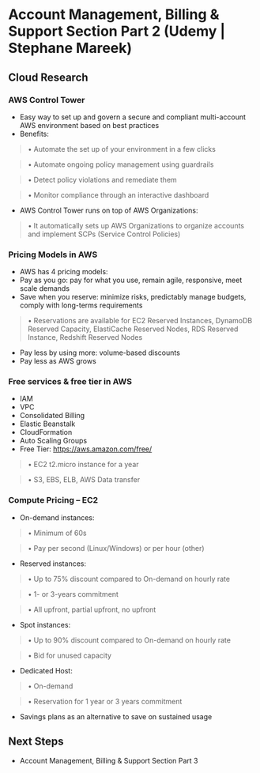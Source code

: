 
# Account Management, Billing & Support Section Part 2 (Udemy | Stephane Mareek)

## Cloud Research

### AWS Control Tower
- Easy way to set up and govern a secure and compliant multi-account 
AWS environment based on best practices
- Benefits:
> • Automate the set up of your environment in a few clicks

> • Automate ongoing policy management using guardrails 

> • Detect policy violations and remediate them

> • Monitor compliance through an interactive dashboard

- AWS Control Tower runs on top of AWS Organizations:

> • It automatically sets up AWS Organizations to organize accounts and implement SCPs (Service Control Policies)

### Pricing Models in AWS
- AWS has 4 pricing models:
- Pay as you go: pay for what you use, remain agile, responsive, meet scale demands
- Save when you reserve: minimize risks, predictably manage budgets, comply with long-terms requirements

> • Reservations are available for EC2 Reserved Instances, DynamoDB Reserved Capacity, ElastiCache Reserved Nodes, RDS Reserved Instance, Redshift Reserved Nodes

- Pay less by using more: volume-based discounts
- Pay less as AWS grows

### Free services & free tier in AWS
- IAM
- VPC
- Consolidated Billing
- Elastic Beanstalk
- CloudFormation
- Auto Scaling Groups
- Free Tier: https://aws.amazon.com/free/
> • EC2 t2.micro instance for a year

> • S3, EBS, ELB, AWS Data transfer

### Compute Pricing – EC2
- On-demand instances: 

> • Minimum of 60s

> • Pay per second (Linux/Windows) or per hour (other)

- Reserved instances:
> • Up to 75% discount compared to On-demand on hourly rate

> • 1- or 3-years commitment

> • All upfront, partial upfront, no upfront

- Spot instances:
> • Up to 90% discount compared to On-demand on hourly rate

> • Bid for unused capacity

- Dedicated Host:
> • On-demand

> • Reservation for 1 year or 3 years commitment

- Savings plans as an alternative to save on sustained usage

## Next Steps

- Account Management, Billing & Support Section Part 3